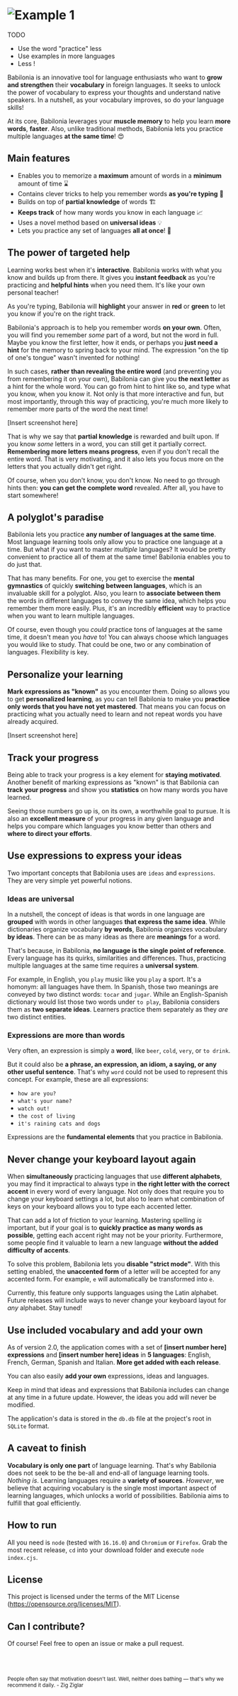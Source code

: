 # ![Example 1](public/img/logo.png)

TODO
- Use the word "practice" less
- Use examples in more languages
- Less !

Babilonia is an innovative tool for language enthusiasts who want to **grow and strengthen** their **vocabulary** in foreign languages. It seeks to unlock the power of vocabulary to express your thoughts and understand native speakers. In a nutshell, as your vocabulary improves, so do your language skills!

At its core, Babilonia leverages your **muscle memory** to help you learn **more words**, **faster**. Also, unlike traditional methods, Babilonia lets you practice multiple languages **at the same time**! 😍

## Main features
- Enables you to memorize a **maximum** amount of words in a **minimum** amount of time ⌛
- Contains clever tricks to help you remember words **as you're typing** 🧠
- Builds on top of **partial knowledge** of words 🏗️
- **Keeps track** of how many words you know in each language 📈
- Uses a novel method based on **universal ideas** 💡
- Lets you practice any set of languages **all at once**! 🤯

## The power of targeted help
Learning works best when it's **interactive**. Babilonia works with what you know and builds up from there. It gives you **instant feedback** as you're practicing and **helpful hints** when you need them. It's like your own personal teacher!

As you're typing, Babilonia will **highlight** your answer in **red** or **green** to let you know if you're on the right track.

Babilonia's approach is to help you remember words **on your own**. Often, you will find you remember *some* part of a word, but not the word in full. Maybe you know the first letter, how it ends, or perhaps you **just need a hint** for the memory to spring back to your mind. The expression "on the tip of one's tongue" wasn't invented for nothing!

In such cases, **rather than revealing the entire word** (and preventing you from remembering it on your own), Babilonia can give you **the next letter** as a hint for the whole word. You can go from hint to hint like so, and type what you know, when you know it. Not only is that more interactive and fun, but most importantly, through this way of practicing, you're much more likely to remember more parts of the word the next time!

[Insert screenshot here]

That is why we say that **partial knowledge** is rewarded and built upon. If you know *some* letters in a word, you can still get it partially correct. **Remembering more letters means progress**, even if you don't recall the entire word. That is very motivating, and it also lets you focus more on the letters that you actually didn't get right.

Of course, when you don't know, you don't know. No need to go through hints then: **you can get the complete word** revealed. After all, you have to start somewhere!

## A polyglot's paradise
Babilonia lets you practice **any number of languages at the same time**. Most language learning tools only allow you to practice one language at a time. But what if you want to master *multiple* languages? It would be pretty convenient to practice all of them at the same time! Babilonia enables you to do just that.

That has many benefits. For one, you get to exercise the **mental gymnastics** of quickly **switching between languages**, which is an invaluable skill for a polyglot. Also, you learn to **associate between them** the words in different languages to convey the same idea, which helps you remember them more easily. Plus, it's an incredibly **efficient** way to practice when you want to learn multiple languages.

Of course, even though you *could* practice tons of languages at the same time, it doesn't mean you *have* to! You can always choose which languages you would like to study. That could be one, two or any combination of languages. Flexibility is key.

## Personalize your learning
**Mark expressions as "known"** as you encounter them. Doing so allows you to get **personalized learning**, as you can tell Babilonia to make you **practice only words that you have not yet mastered**. That means you can focus on practicing what you actually need to learn and not repeat words you have already acquired.

[Insert screenshot here]

## Track your progress
Being able to track your progress is a key element for **staying motivated**. Another benefit of marking expressions as "known" is that Babilonia can **track your progress** and show you **statistics** on how many words you have learned.

Seeing those numbers go up is, on its own, a worthwhile goal to pursue. It is also an **excellent measure** of your progress in any given language and helps you compare which languages you know better than others and **where to direct your efforts**.

## Use **expressions** to express your **ideas**
Two important concepts that Babilonia uses are `ideas` and `expressions`. They are very simple yet powerful notions.

### Ideas are universal

In a nutshell, the concept of ideas is that words in one language are **grouped** with words in other languages **that express the same idea**. While dictionaries organize vocabulary **by words**, Babilonia organizes vocabulary **by ideas**. There can be as many ideas as there are **meanings** for a word.

That's because, in Babilonia, **no language is the single point of reference**. Every language has its quirks, similarities and differences. Thus, practicing multiple languages at the same time requires a **universal system**.

For example, in English, you `play` music like you `play` a sport. It's a homonym: all languages have them. In Spanish, those two meanings are conveyed by two distinct words: `tocar` and `jugar`. While an English-Spanish dictionary would list those two words under `to play`, Babilonia considers them as **two separate ideas**. Learners practice them separately as they *are* two distinct entities.

### Expressions are more than words
Very often, an expression is simply a **word**, like `beer`, `cold`, `very`, or `to drink`.

But it could also be **a phrase, an expression, an idiom, a saying, or any other useful sentence**. That's why `word` could not be used to represent this concept. For example, these are all expressions:
- `how are you?`
- `what's your name?`
- `watch out!`
- `the cost of living`
- `it's raining cats and dogs`

Expressions are the **fundamental elements** that you practice in Babilonia.

## Never change your keyboard layout again
When **simultaneously** practicing languages that use **different alphabets**, you may find it impractical to always type in **the right letter with the correct accent** in every word of every language. Not only does that require you to change your keyboard settings a lot, but also to learn what combination of keys on your keyboard allows you to type each accented letter.

That can add a lot of friction to your learning. Mastering spelling *is* important, but if your goal is to **quickly practice as many words as possible**, getting each accent right may not be your priority. Furthermore, some people find it valuable to learn a new language **without the added difficulty of accents**.

To solve this problem, Babilonia lets you **disable "strict mode"**. With this setting enabled, the **unaccented form** of a letter will be accepted for any accented form. For example, `e` will automatically be transformed into `è`.

Currently, this feature only supports languages using the Latin alphabet. Future releases will include ways to never change your keyboard layout for *any* alphabet. Stay tuned!

## Use included vocabulary and add your own
As of version 2.0, the application comes with a set of **[insert number here] expressions** and **[insert number here] ideas** in **5 languages**: English, French, German, Spanish and Italian. **More get added with each release**.

You can also easily **add your own** expressions, ideas and languages.

Keep in mind that ideas and expressions that Babilonia includes can change at any time in a future update. However, the ideas you add will never be modified.

The application's data is stored in the `db.db` file at the project's root in `SQLite` format.

## A caveat to finish
**Vocabulary is only one part** of language learning. That's why Babilonia does not seek to be the be-all and end-all of language learning tools. *Nothing is*. Learning languages require a **variety of sources**. *However*, we believe that acquiring vocabulary is the single most important aspect of learning languages, which unlocks a world of possibilities. Babilonia aims to fulfill that goal efficiently.

## How to run

All you need is `node` (tested with `16.16.0`) and `Chromium` or `Firefox`. Grab the most recent release, `cd` into your download folder and execute `node index.cjs`.

## License

This project is licensed under the terms of the MIT License (https://opensource.org/licenses/MIT).

## Can I contribute?

Of course! Feel free to open an issue or make a pull request.

<br>
<br>
<br>
<sub>People often say that motivation doesn't last. Well, neither does bathing — that's why we recommend it daily. - Zig Ziglar</sub>